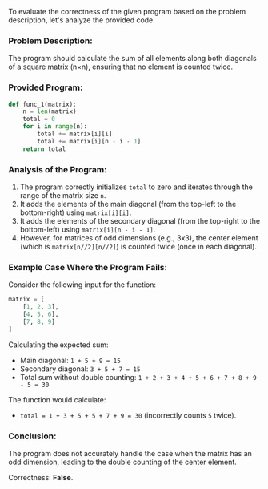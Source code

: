 To evaluate the correctness of the given program based on the problem description, let's analyze the provided code.

### Problem Description:
The program should calculate the sum of all elements along both diagonals of a square matrix (n×n), ensuring that no element is counted twice.

### Provided Program:
```python
def func_1(matrix):
    n = len(matrix)
    total = 0
    for i in range(n):
        total += matrix[i][i]
        total += matrix[i][n - i - 1]
    return total
```

### Analysis of the Program:
1. The program correctly initializes `total` to zero and iterates through the range of the matrix size `n`.
2. It adds the elements of the main diagonal (from the top-left to the bottom-right) using `matrix[i][i]`.
3. It adds the elements of the secondary diagonal (from the top-right to the bottom-left) using `matrix[i][n - i - 1]`.
4. However, for matrices of odd dimensions (e.g., 3x3), the center element (which is `matrix[n//2][n//2]`) is counted twice (once in each diagonal).

### Example Case Where the Program Fails:
Consider the following input for the function:
```python
matrix = [
    [1, 2, 3],
    [4, 5, 6],
    [7, 8, 9]
]
```
Calculating the expected sum:
- Main diagonal: `1 + 5 + 9 = 15`
- Secondary diagonal: `3 + 5 + 7 = 15`
- Total sum without double counting: `1 + 2 + 3 + 4 + 5 + 6 + 7 + 8 + 9 - 5 = 30`

The function would calculate:
- `total = 1 + 3 + 5 + 5 + 7 + 9 = 30` (incorrectly counts `5` twice).

### Conclusion:
The program does not accurately handle the case when the matrix has an odd dimension, leading to the double counting of the center element.

Correctness: **False**.